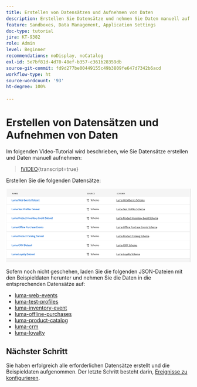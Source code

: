 ```yaml
---
title: Erstellen von Datensätzen und Aufnehmen von Daten
description: Erstellen Sie Datensätze und nehmen Sie Daten manuell auf.
feature: Sandboxes, Data Management, Application Settings
doc-type: tutorial
jira: KT-9382
role: Admin
level: Beginner
recommendations: noDisplay, noCatalog
exl-id: 5e7bf81d-4d70-48ef-b357-c361b28359db
source-git-commit: fd9d277be00449155c49b3809fe647d7342b6acd
workflow-type: ht
source-wordcount: '93'
ht-degree: 100%

---
```


# Erstellen von Datensätzen und Aufnehmen von Daten

Im folgenden Video-Tutorial wird beschrieben, wie Sie Datensätze erstellen und Daten manuell aufnehmen:

>[!VIDEO](https://video.tv.adobe.com/v/334293?quality=12&learn=on){transcript=true}

Erstellen Sie die folgenden Datensätze:

![Erstellen von Datensätzen](/help/tutorial-configure-a-training-sandbox/assets/datasets.png)

Sofern noch nicht geschehen, laden Sie die folgenden JSON-Dateien mit den Beispieldaten herunter und nehmen Sie die Daten in die entsprechenden Datensätze auf:

* [luma-web-events](/help/tutorial-configure-a-training-sandbox/assets/luma-data/luma-web-events.json)
* [luma-test-profiles](/help/tutorial-configure-a-training-sandbox/assets/luma-data/luma-test-profiles.json)
* [luma-inventory-event](/help/tutorial-configure-a-training-sandbox/assets/luma-data/luma-inventory-events.json)
* [luma-offline-purchases](/help/tutorial-configure-a-training-sandbox/assets/luma-data/luma-offline-purchases.json)
* [luma-product-catalog](/help/tutorial-configure-a-training-sandbox/assets/luma-data/luma-product-catalog.json)
* [luma-crm](/help/tutorial-configure-a-training-sandbox/assets/luma-data/luma-crm.json)
* [luma-loyalty](/help/tutorial-configure-a-training-sandbox/assets/luma-data/luma-loyalty.json)


## Nächster Schritt

Sie haben erfolgreich alle erforderlichen Datensätze erstellt und die Beispieldaten aufgenommen. Der letzte Schritt besteht darin, [Ereignisse zu konfigurieren](/help/tutorial-configure-a-training-sandbox/configure-events.md).
